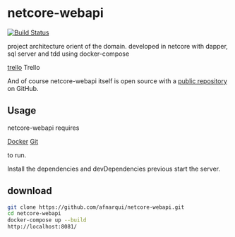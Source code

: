 # netcore-webapi

[![Build Status](https://travis-ci.org/joemccann/dillinger.svg?branch=master)](https://travis-ci.org/joemccann/dillinger)

project architecture orient of the domain. developed in netcore with dapper, sql server and tdd using docker-compose

[trello](https://trello.com/b/1iv1901p/netcore-webapi) Trello

And of course netcore-webapi itself is open source with a [public repository][afn]
 on GitHub.
 
## Usage

netcore-webapi requires 

[Docker](https://hub.docker.com/editions/community/docker-ce-desktop-windows)
[Git](https://git-scm.com/downloads)

to run.

Install the dependencies and devDependencies previous
start the server.

## download
```sh
git clone https://github.com/afnarqui/netcore-webapi.git
cd netcore-webapi
docker-compose up --build
http://localhost:8081/
```

[afn]: <https://github.com/afnarqui/netcore-webapi>